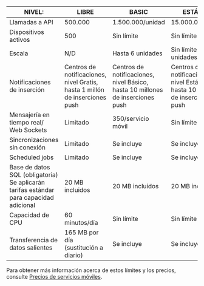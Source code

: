 
| NIVEL: | LIBRE | BASIC | ESTÁNDAR |
| --- | --- | --- | --- |
| Llamadas a API |500\.000 |1\.500.000/unidad |15\.000.000/unidad |
| Dispositivos activos |500 |Sin límite |Sin límite |
| Escala |N/D |Hasta 6 unidades |Sin límite de unidades |
| Notificaciones de inserción |Centros de notificaciones, nivel Gratis, hasta 1 millón de inserciones push |Centros de notificaciones, nivel Básico, hasta 10 millones de inserciones push |Centros de notificaciones, nivel Estándar, hasta 10 millones de inserciones push |
| Mensajería en tiempo real/<br/>Web Sockets |Limitado |350/servicio móvil |Sin límite |
| Sincronizaciones sin conexión |Limitado |Se incluye |Se incluye |
| Scheduled jobs |Limitado |Se incluye |Se incluye |
| Base de datos SQL (obligatoria) <br/>Se aplicarán tarifas estándar para capacidad adicional |20 MB incluidos |20 MB incluidos |20 MB incluidos |
| Capacidad de CPU |60 minutos/día |Sin límite |Sin límite |
| Transferencia de datos salientes |165 MB por día (sustitución a diario) |Se incluye |Se incluye |

Para obtener más información acerca de estos límites y los precios, consulte [Precios de servicios móviles](https://azure.microsoft.com/pricing/details/mobile-services/).

<!---HONumber=Oct15_HO3-->